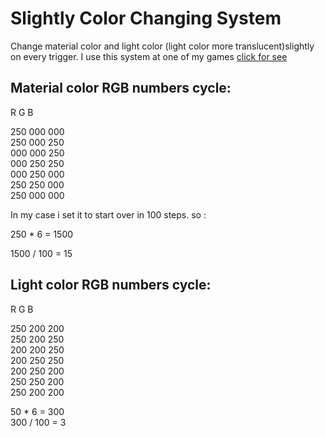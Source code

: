 # Slightly Color Changing System
 Change material color and light color (light color more translucent)slightly on every trigger.
 I use this system at one of my games [click for see](https://play.google.com/store/apps/details?id=com.YeasWorld.FitIt)
 
 
 
## Material color RGB numbers cycle:

R 	 G  	B

250	000 000        
250	000 250        
000 000 250        
000 250	250	        
000 250	000   
250	250	000      
250 000 000       

In my case i set it to start over in 100 steps. so :        

250 * 6 = 1500        

1500 / 100 = 15        
 
 
## Light color RGB numbers cycle:        
 
R	  G	  B        

250	200	200        
250	200	250        
200	200	250        
200	250	250        
200	250	200        
250	250	200        
250	200	200        

50 * 6 = 300        
300 / 100 = 3        

